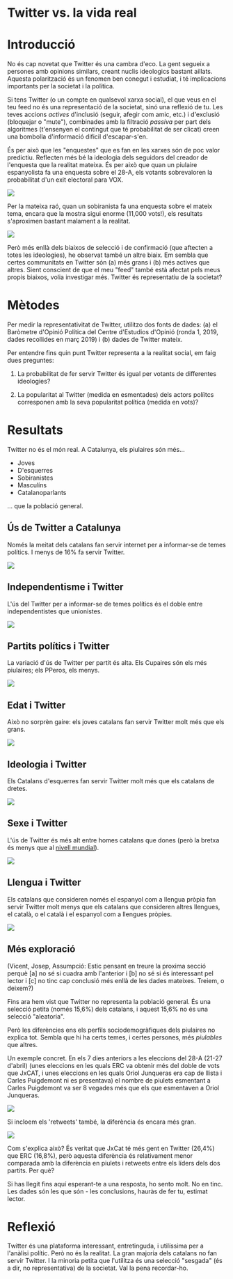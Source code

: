 Twitter vs. la vida real
================

Introducció
===========

No és cap novetat que Twitter és una cambra d'eco. La gent segueix a persones amb opinions similars, creant nuclis ideologics bastant aillats. Aquesta polarització és un fenomen ben conegut i estudiat, i té implicacions importants per la societat i la política.

Si tens Twitter (o un compte en qualsevol xarxa social), el que veus en el teu feed no és una representació de la societat, sinó una reflexió de tu. Les teves accions *actives* d'inclusió (seguir, afegir com amic, etc.) i d'exclusió (bloquejar o "mute"), combinades amb la filtració *passiva* per part dels algoritmes (t'ensenyen el contingut que té probabilitat de ser clicat) creen una bombolla d'informació dificil d'escapar-s'en.

És per això que les "enquestes" que es fan en les xarxes són de poc valor predictiu. Reflecten més bé la ideologia dels seguidors del creador de l'enquesta que la realitat mateixa. És per això que quan un piulaire espanyolista fa una enquesta sobre el 28-A, els votants sobrevaloren la probabilitat d'un exit electoral para VOX.

![](img/bennett.png)

Per la mateixa raó, quan un sobiranista fa una enquesta sobre el mateix tema, encara que la mostra sigui enorme (11,000 vots!), els resultats s'aproximen bastant malament a la realitat.

![](img/pablo.png)

Però més enllà dels biaixos de selecció i de confirmació (que aftecten a totes les ideologies), he observat també un altre biaix. Em sembla que certes communitats en Twitter són (a) més grans i (b) més actives que altres. Sient conscient de que el meu "feed" també està afectat pels meus propis biaixos, volia investigar més. Twitter és representatiu de la societat?

Mètodes
=======

Per medir la representativitat de Twitter, utilitzo dos fonts de dades: (a) el Baròmetre d'Opinió Política del Centre d'Estudios d'Opinió (ronda 1, 2019, dades recollides en març 2019) i (b) dades de Twitter mateix.

Per entendre fins quin punt Twitter representa a la realitat social, em faig dues preguntes:

1.  La probabilitat de fer servir Twitter és igual per votants de differentes ideologies?

2.  La popularitat al Twitter (medida en esmentades) dels actors políitcs corresponen amb la seva popularitat política (medida en vots)?

Resultats
=========

Twitter no és el món real. A Catalunya, els piulaires són més...

-   Joves
-   D'esquerres
-   Sobiranistes
-   Masculíns
-   Catalanoparlants

... que la població general.

Ús de Twitter a Catalunya
-------------------------

Només la meitat dels catalans fan servir internet per a informar-se de temes polítics. I menys de 16% fa servir Twitter.

![](figures/unnamed-chunk-4-1.png)

Independentisme i Twitter
-------------------------

L'ús del Twitter per a informar-se de temes polítics és el doble entre independentistes que unionistes.

![](figures/unnamed-chunk-5-1.png)

Partits polítics i Twitter
--------------------------

La variació d'ús de Twitter per partit és alta. Els Cupaires són els més piulaires; els PPeros, els menys.

![](figures/unnamed-chunk-6-1.png)

Edat i Twitter
--------------

Això no sorprèn gaire: els joves catalans fan servir Twitter molt més que els grans.

![](figures/unnamed-chunk-7-1.png)

Ideologia i Twitter
-------------------

Els Catalans d'esquerres fan servir Twitter molt més que els catalans de dretes.

![](figures/unnamed-chunk-8-1.png)

Sexe i Twitter
--------------

L'ús de Twitter és més alt entre homes catalans que dones (però la bretxa és menys que al [nivell mundial](https://www.statista.com/statistics/828092/distribution-of-users-on-twitter-worldwide-gender/)).

![](figures/unnamed-chunk-9-1.png)

Llengua i Twitter
-----------------

Els catalans que consideren només el espanyol com a llengua pròpia fan servir Twitter molt menys que els catalans que consideren altres llengues, el català, o el català i el espanyol com a llengues pròpies.

![](figures/unnamed-chunk-10-1.png)

Més exploració
--------------

(Vicent, Josep, Assumpció: Estic pensant en treure la proxima secció perquè \[a\] no sé si cuadra amb l'anterior i \[b\] no sé si és interessant pel lector i \[c\] no tinc cap conclusió més enllà de les dades mateixes. Treiem, o deixem?)

Fins ara hem vist que Twitter no representa la població general. És una selecció petita (només 15,6%) dels catalans, i aquest 15,6% no és una selecció "aleatoria".

Però les diferències ens els perfils sociodemogràfiques dels piulaires no explica tot. Sembla que hi ha certs temes, i certes persones, més *piulables* que altres.

Un exemple concret. En els 7 dies anteriors a les eleccions del 28-A (21-27 d'abril) (unes eleccions en les quals ERC va obtenir més del doble de vots que JxCAT, i unes eleccions en les quals Oriol Junqueras era cap de llista i Carles Puigdemont ni es presentava) el nombre de piulets esmentant a Carles Puigdemont va ser 8 vegades més que els que esmentaven a Oriol Junqueras.

![](figures/unnamed-chunk-11-1.png)

Si incloem els 'retweets' també, la diferència és encara més gran.

![](figures/unnamed-chunk-12-1.png)

Com s'explica això? És veritat que JxCat té més gent en Twitter (26,4%) que ERC (16,8%), però aquesta diferència és relativament menor comparada amb la diferència en piulets i retweets entre els líders dels dos partits. Per què?

Si has llegit fins aquí esperant-te a una resposta, ho sento molt. No en tinc. Les dades són les que són - les conclusions, hauràs de fer tu, estimat lector.

Reflexió
========

Twitter és una plataforma interessant, entretinguda, i utilíssima per a l'anàlisi polític. Però no és la realitat. La gran majoria dels catalans no fan servir Twitter. I la minoria petita que l'utilitza és una selecció "sesgada" (és a dir, no representativa) de la societat. Val la pena recordar-ho.

